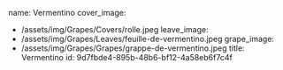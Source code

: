 name: Vermentino
cover_image:
  - /assets/img/Grapes/Covers/rolle.jpeg
leave_image:
  - /assets/img/Grapes/Leaves/feuille-de-vermentino.jpeg
grape_image:
  - /assets/img/Grapes/Grapes/grappe-de-vermentino.jpeg
title: Vermentino
id: 9d7fbde4-895b-48b6-bf12-4a58eb6f7c4f
